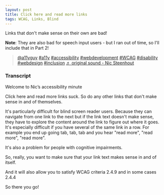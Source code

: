 ```yaml
---
layout: post
title: Click here and read more links
tags: WCAG, Links, Blind
---
```

Links that don't make sense on their own are bad!

**Note**: They are also bad for speech input users - but I ran out of time, so I'll include that in Part 2!

<blockquote class="tiktok-embed" cite="https://www.tiktok.com/@a11yguy/video/7062779703454665990" data-video-id="7062779703454665990" style="max-width: 605px;min-width: 325px;" > <section> <a target="_blank" title="@a11yguy" href="https://www.tiktok.com/@a11yguy">@a11yguy</a> <a title="a11y" target="_blank" href="https://www.tiktok.com/tag/a11y">#a11y</a> <a title="accessibility" target="_blank" href="https://www.tiktok.com/tag/accessibility">#accessibility</a> <a title="webdevelopment" target="_blank" href="https://www.tiktok.com/tag/webdevelopment">#webdevelopment</a> <a title="wcag" target="_blank" href="https://www.tiktok.com/tag/wcag">#WCAG</a> <a title="disability" target="_blank" href="https://www.tiktok.com/tag/disability">#disability</a> <a title="webdesign" target="_blank" href="https://www.tiktok.com/tag/webdesign">#webdesign</a> <a title="inclusion" target="_blank" href="https://www.tiktok.com/tag/inclusion">#inclusion</a> <a target="_blank" title="♬ original sound - Nic Steenhout" href="https://www.tiktok.com/music/original-sound-7062779698639620870">♬ original sound - Nic Steenhout</a> </section> </blockquote> <script async src="https://www.tiktok.com/embed.js"></script>

### Transcript

Welcome to Nic’s accessibility minute

Click here and read more links suck. So do any other links that don't make sense in and of themselves.

It's particularly difficult for blind screen reader users. Because they can navigate from one link to the next but if the link text doesn't make sense, they have to explore the content around the link to figure out where it goes. It's especially difficult if you have several of the same link in a row. For example you end up going tab, tab, tab and you hear "read more", "read more", "read more".

It's also a problem for people with cognitive impairments.

So, really, you want to make sure that your link text makes sense in and of itself.

And it will also allow you to satisfy WCAG criteria 2.4.9 and in some cases 2.4.4

So there you go!
